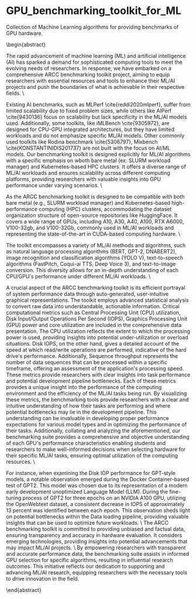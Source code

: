 # GPU_benchmarking_toolkit_for_ML
Collection of Machine Learning algorithms for providing benchmarks of GPU hardware.

\begin{abstract}
  
The rapid advancement of machine learning (ML) and artificial intelligence (AI) has sparked a demand for sophisticated computing tools to meet the evolving needs of researchers. In response, we have embarked on a comprehensive ARCC benchmarking toolkit project, aiming to equip researchers with essential resources and tools to enhance their ML/AI projects and push the boundaries of what is achievable in their respective fields. \\

Existing AI benchmarks, such as MLPerf \cite{reddi2020mlperf}, suffer from limited scalability due to fixed problem sizes, while others like AIPerf \cite{9430136} focus on scalability but lack specificity in the ML/AI models used. Additionally, some toolkits, like iMLBench \cite{9305972}, are designed for CPU-GPU integrated architectures, but they have limited workloads and do not emphasize specific ML/AI models. Other commonly used toolkits like Rodina benchmark \cite{5306797}, Mixbench \cite{KONSTANTINIDIS201737} are not built with the focus on AI/ML models. Our benchmarking toolkit is designed explicitly for ML/AI algorithms with a specific emphasis on wboth bare metal (ex: SLURM workload manager) and Kubernetes-based HPC clusters. It offers a diverse range of ML/AI workloads and ensures scalability across different computing platforms, providing researchers with valuable insights into GPU performance under varying scenarios. \\

As the ARCC benchmarking toolkit is designed to be compatible with both bare metal (e.g., SLURM workload manager) and Kubernetes-based high-performance computing (HPC) clusters, accommodating the dataset organization structure of open-source repositories like HuggingFace. It covers a wide range of GPUs, including A10, A30, A40, A100, RTX A6000, V100-32gb, and V100-32Gb, commonly used in ML/AI workloads and representing the state-of-the-art in CUDA-based computing hardware. \\

The toolkit encompasses a variety of ML/AI methods and algorithms, such as natural language processing algorithms (BERT, GPT-2, DNABERT2), image recognition and classification algorithms (YOLO V), text-to-speech algorithms (FastPitch, Coqui-ai TTS, Deep Voice 3), and text-to-image conversion. This diversity allows for an in-depth understanding of each CPU/GPU's performance under different ML/AI workloads. \\

A crucial aspect of the ARCC benchmarking toolkit is its efficient portrayal of system performance data through auto-generated, user-intuitive graphical representations. The toolkit employs advanced statistical analysis to convert raw data into understandable, actionable information. Critical computational metrics such as Central Processing Unit (CPU) utilization, Disk Input/Output Operations Per Second (IOPS), Graphics Processing Unit (GPU) power and core utilization are included in the comprehensive data presentation. The CPU utilization reflects the extent to which the processing power is used, providing insights into potential under-utilization or overload situations. Disk IOPS, on the other hand, gives a detailed account of the speed at which read/write operations are performed, indicative of the hard drive's performance. Additionally, Sequence throughput represents the number of data sequences that can be processed within a specific timeframe, offering an assessment of the application's processing speed. These metrics provide researchers with clear insights into task performance and potential development pipeline bottlenecks.
Each of these metrics provides a unique insight into the performance of the computing environment and the efficiency of the ML/AI tasks being run. By visualizing these metrics, the benchmarking tools provide researchers with a clear and intuitive understanding of how their tasks are performing and where potential bottlenecks may lie in the development pipeline. This understanding can be invaluable in developing proper performance expectations for various model types and in optimizing the performance of their tasks. Additionally, collating and analyzing the aforementioned, our benchmarking suite provides a comprehensive and objective understanding of each GPU's performance characteristics enabling students and researchers to make well-informed decisions when selecting hardware for their specific ML/AI tasks, ensuring optimal utilization of the computing resources. \\

For instance, when examining the Disk IOP performance for GPT-style models, a notable observation emerged during the Docker Container-based test of GPT2. This model was chosen due to its representation of a modern early development unoptimized Language Model (LLM). During the fine-tuning process of GPT2 for three epochs on an NVIDIA A100 GPU, utilizing the OpenWebtext dataset, a consistent decrease in IOPS of approximately 13 percent was identified between each epoch. This observation sheds light on potential bottlenecks within the Data loading pipeline, providing valuable insights that can be used to optimize future workloads. \\
The ARCC benchmarking toolkit is committed to providing unbiased and factual data, ensuring transparency and accuracy in hardware evaluation. It considers emerging technologies, providing insights into potential advancements that may impact ML/AI projects. \\
By empowering researchers with transparent and accurate performance data, the benchmarking suite assists in informed GPU selection for specific algorithms, resulting in influential research outcomes. This initiative reflects our dedication to supporting and advancing ML/AI research, equipping researchers with the necessary tools to drive innovation in the field. 


\end{abstract}
